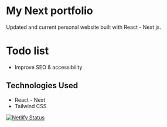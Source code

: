 # My Next portfolio

Updated and current personal website built with React - Next js.

# Todo list

- Improve SEO & accessibility

## Technologies Used

- React - Next
- Tailwind CSS

[![Netlify Status](https://api.netlify.com/api/v1/badges/3107d407-e72e-4afc-88c2-a8f808c04028/deploy-status)](https://app.netlify.com/sites/zakarislimane/deploys)
